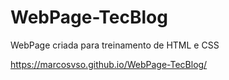 # WebPage-TecBlog
WebPage criada para treinamento de HTML e CSS 

https://marcosvso.github.io/WebPage-TecBlog/
